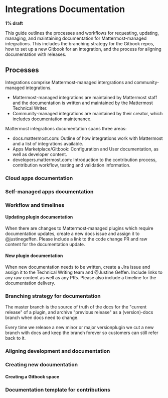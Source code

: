 # Integrations Documentation

**1% draft**

This guide outlines the processes and workflows for requesting, updating, managing, and maintaining documentation for Mattermost-managed integrations. This includes the branching strategy for the Gitbook repos, how to set up a new Gitbook for an integration, and the process for aligning documentation with releases.

## Processes

Integrations comprise Mattermost-managed intergrations and community-managed integrations.

- Mattermost-managed integrations are maintained by Mattermost staff and the documentation is written and maintained by the Mattermost Technical Writer.
- Community-managed integrations are maintained by their creator, which includes documentation maintenance.

Mattermost integrations documentation spans three areas:

- docs.mattermost.com: Outline of how integrations work with Mattermost and a list of integrations available.
- Apps Marketplace/Gitbook: Configuration and User documentation, as well as developer content.
- developers.mattermost.com: Introduction to the contribution process, contribution workflow, testing and validation information.

### Cloud apps documentation

### Self-managed apps documentation

### Workflow and timelines

#### Updating plugin documentation

When there are changes to Mattermost-managed plugins which require documentation updates, create a new docs issue and assign it to @justinegeffen. Please include a link to the code change PR and raw content for the documentation update.

#### New plugin documentation

When new documentation needs to be written, create a Jira issue and assign it to the Technical Writing team and @Justine Geffen. Include links to any raw content as well as any PRs. Please also include a timeline for the documentation delivery.

### Branching strategy for documentation

The master branch is the source of truth of the docs for the "current release" of a plugin, and archive "previous release" as a (version)-docs branch when docs need to change.

Every time we release a new minor or major versionplugin we cut a new branch with docs and keep the branch forever so customers can still refer back to it. 

### Aligning development and documentation

### Creating new documentation

#### Creating a Gitbook space

### Documentation template for contributions
